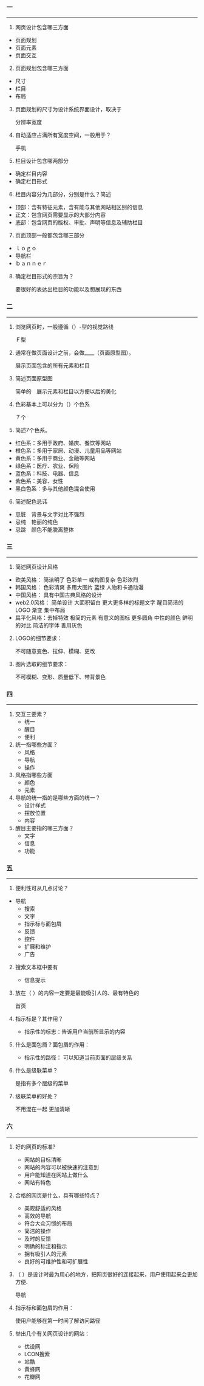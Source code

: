 ### 一
***
1.  网页设计包含哪三方面
 - 页面规划
 - 页面元素
 - 页面交互
2.  页面规划包含哪三方面
 - 尺寸
 - 栏目
 - 布局
3. 页面规划的尺寸为设计系统界面设计，取决于	

	分辨率宽度
4. 自动适应占满所有宽度空间，一般用于？	

	手机
5. 栏目设计包含哪两部分	

 - 确定栏目内容
 - 确定栏目形式
6. 栏目内容分为几部分，分别是什么？简述	

 - 顶部：含有特征元素，含有能与其他网站相区别的信息
 - 正文：包含网页需要显示的大部分内容
 - 底部：包含网页的版权、审批、声明等信息及辅助栏目  
7. 页面顶部一般都包含哪三部分

 - ｌｏｇｏ　
 - 导航栏
 - ｂａｎｎｅｒ  
8. 确定栏目形式的宗旨为？	

	要很好的表达出栏目的功能以及想展现的东西
### 二
***
1. 浏览网页时，一般遵循（）-型的视觉路线	

	Ｆ型
2. 通常在做页面设计之前，会做____（页面原型图）。	

	展示页面包含的所有元素和栏目
3. 简述页面原型图	

	简单的　展示元素和栏目以方便以后的美化
4. 色彩基本上可以分为（）个色系	

	７个
5. 简述7个色系。	

 - 红色系：多用于政府、婚庆、餐饮等网站
 - 橙色系：多用于家居、动漫、儿童用品等网站
 - 黄色系：多用于商业、金融等网站
 - 绿色系：医疗、农业、保险
 - 蓝色系：科技、电器、信息
 - 紫色系：美容、女性
 - 黑白色系：多与其他颜色混合使用
6. 简述配色忌讳	
 - 忌脏　背景与文字对比不强烈
 - 忌纯　艳丽的纯色
 - 忌跳　颜色不能脱离整体
### 三
***
1. 简述网页设计风格	
 - 欧美风格：  简洁明了 色彩单一 或构图复杂 色彩浓烈
 - 韩国风格： 色彩清爽 多用大图片 蓝绿 人物和卡通动漫
 - 中国风格： 具有中国古典风格的设计
 - web2.0风格： 简单设计 大面积留白 更大更多样的标题文字 醒目简洁的LOGO 渐变 集中布局
 - 扁平化风格：去掉特效 极简的元素 有意义的图标 更多圆角 中性的颜色 鲜明的对比 简洁的字体 善用灰色
	
2. LOGO的细节要求：	

	不可随意变色、拉伸、模糊、更改	
3. 图片选取的细节要求：	

	不可模糊、变形、质量低下、带背景色	
### 四
***
1. 交互三要素？	
	- 统一
	- 醒目
	- 便利
2. 统一指哪些方面？	
	- 风格
	- 导航
	- 操作
3. 风格指哪些方面	
	- 颜色
	- 元素
4. 导航的统一指的是哪些方面的统一？	
	- 设计样式
	- 摆放位置
	- 内容
5. 醒目主要指的哪三方面？
	- 文字
	- 信息
	- 功能
### 五
***
1. 便利性可从几点讨论？	
 - 导航
	- 搜索
	- 文字
	- 指示标与面包屑
	- 反馈
	- 控件
	- 扩展和维护
	- 广告
2. 搜索文本框中要有	

	- 信息提示
3. 放在（ ）的内容一定要是最能吸引人的、最有特色的

	首页
4. 指示标是？其作用？	

	- 指示性的标志：告诉用户当前所显示的内容 
5. 什么是面包屑？面包屑的作用：	

	- 指示性的路径： 可以知道当前页面的层级关系
6. 什么是级联菜单？	

	是指有多个层级的菜单
7. 级联菜单的好处？	

	不用混在一起 更加清晰
### 六
***
1. 好的网页的标准?	

	- 网站的目标清晰
	- 网站的内容可以被快速的注意到
	- 用户能知道在网站上做什么
	- 网站有特色
2. 合格的网页是什么，具有哪些特点？

	- 美观舒适的风格
	- 高效的导航
	- 符合大众习惯的布局
	- 简洁的操作
	- 及时的反馈
	- 明确的标注和指示
	- 拥有吸引人的元素
	- 良好的可维护性和可扩展性
3. （ ）是设计时最为用心的地方，把网页很好的连接起来，用户使用起来会更加方便.	

	导航
4. 指示标和面包屑的作用：	

	使用户能够在第一时间了解访问路径
5. 举出几个有关网页设计的网站：	
	- 优设网
	- LCON搜索
	- 站酷
	- 黄蜂网
	- 花瓣网
